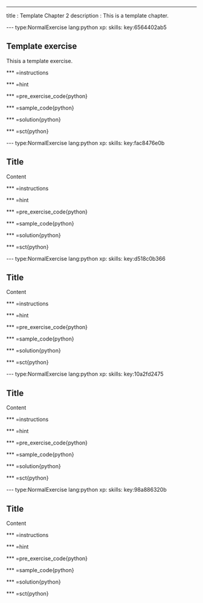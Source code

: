 ---
title        : Template Chapter 2
description  : This is a template chapter. 

--- type:NormalExercise lang:python xp: skills: key:6564402ab5
## Template exercise 
Thisis a template exercise.

*** =instructions

*** =hint

*** =pre_exercise_code{python}

*** =sample_code{python}

*** =solution{python}

*** =sct{python}

--- type:NormalExercise lang:python xp: skills: key:fac8476e0b
## Title 
Content

*** =instructions

*** =hint

*** =pre_exercise_code{python}

*** =sample_code{python}

*** =solution{python}

*** =sct{python}

--- type:NormalExercise lang:python xp: skills: key:d518c0b366
## Title 
Content

*** =instructions

*** =hint

*** =pre_exercise_code{python}

*** =sample_code{python}

*** =solution{python}

*** =sct{python}

--- type:NormalExercise lang:python xp: skills: key:10a2fd2475
## Title 
Content

*** =instructions

*** =hint

*** =pre_exercise_code{python}

*** =sample_code{python}

*** =solution{python}

*** =sct{python}

--- type:NormalExercise lang:python xp: skills: key:98a886320b
## Title 
Content

*** =instructions

*** =hint

*** =pre_exercise_code{python}

*** =sample_code{python}

*** =solution{python}

*** =sct{python}

